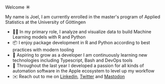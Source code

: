 <!--
**joel-beck/joel-beck** is a ✨ _special_ ✨ repository because its `README.md` (this file) appears on your GitHub profile.

Here are some ideas to get you started:

- 🔭 I’m currently working on ...
- 🌱 I’m currently learning ...
- 👯 I’m looking to collaborate on ...
- 🤔 I’m looking for help with ...
- 💬 Ask me about ...
- 📫 How to reach me: ...
- 😄 Pronouns: ...
- ⚡ Fun fact: ...
-->

Welcome ☀️

My name is Joel, I am currently enrolled in the master's program of Applied Statistics at the University of Göttingen

- 👨‍💻 In my primary role, I analyze and visualize data to build Machine Learning models with R and Python
- 📦 I enjoy package development in R and Python according to best practices with modern tooling
- 🌱 Aspiring to grow as a developer I am continuously learning new technologies including Typescript, Bash and DevOps tools
-  Throughout the last year I developed a passion for all kinds of automation software in the Apple ecosystem to level up my workflow
- ✉️ Reach out to me on [Linkedin](https://www.linkedin.com/in/joelbeck07), [Twitter](https://twitter.com/joelbeck07) and [Mastodon](https://fosstodon.org/@joelbeck)
